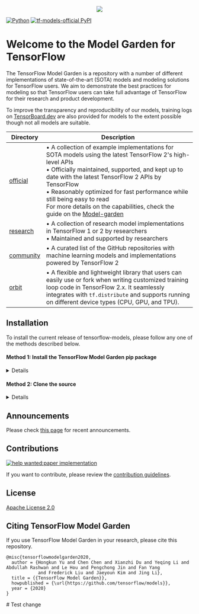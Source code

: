 <div align="center">
  <img src="https://storage.googleapis.com/tf_model_garden/tf_model_garden_logo.png">
</div>

[![Python](https://img.shields.io/pypi/pyversions/tensorflow.svg?style=plastic)](https://badge.fury.io/py/tensorflow)
[![tf-models-official PyPI](https://badge.fury.io/py/tf-models-official.svg)](https://badge.fury.io/py/tf-models-official)


# Welcome to the Model Garden for TensorFlow

The TensorFlow Model Garden is a repository with a number of different
implementations of state-of-the-art (SOTA) models and modeling solutions for
TensorFlow users. We aim to demonstrate the best practices for modeling so that
TensorFlow users can take full advantage of TensorFlow for their research and
product development.

To improve the transparency and reproducibility of our models, training logs on
[TensorBoard.dev](https://tensorboard.dev) are also provided for models to the
extent possible though not all models are suitable.

| Directory | Description |
|-----------|-------------|
| [official](official) | • A collection of example implementations for SOTA models using the latest TensorFlow 2's high-level APIs<br />• Officially maintained, supported, and kept up to date with the latest TensorFlow 2 APIs by TensorFlow<br />• Reasonably optimized for fast performance while still being easy to read<br /> For more details on the capabilities, check the guide on the [Model-garden](https://www.tensorflow.org/tfmodels)|
| [research](research) | • A collection of research model implementations in TensorFlow 1 or 2 by researchers<br />• Maintained and supported by researchers |
| [community](community) | • A curated list of the GitHub repositories with machine learning models and implementations powered by TensorFlow 2 |
| [orbit](orbit) | • A flexible and lightweight library that users can easily use or fork when writing customized training loop code in TensorFlow 2.x. It seamlessly integrates with `tf.distribute` and supports running on different device types (CPU, GPU, and TPU). |

## Installation

To install the current release of tensorflow-models, please follow any one of the methods described below.

#### Method 1: Install the TensorFlow Model Garden pip package

<details>

**tf-models-official** is the stable Model Garden package. Please check out the [releases](https://github.com/tensorflow/models/releases) to see what are available modules.

pip3 will install all models and dependencies automatically.

```shell
pip3 install tf-models-official
```

Please check out our examples:
  - [basic library import](https://github.com/tensorflow/models/blob/master/tensorflow_models/tensorflow_models_pypi.ipynb)
  - [nlp model building](https://github.com/tensorflow/models/blob/master/docs/nlp/index.ipynb)
to learn how to use a PIP package.

Note that **tf-models-official** may not include the latest changes in the master branch of this
github repo. To include latest changes, you may install **tf-models-nightly**,
which is the nightly Model Garden package created daily automatically.

```shell
pip3 install tf-models-nightly
```

</details>


#### Method 2: Clone the source

<details>

1. Clone the GitHub repository:

```shell
git clone https://github.com/tensorflow/models.git
```

2. Add the top-level ***/models*** folder to the Python path.

```shell
export PYTHONPATH=$PYTHONPATH:/path/to/models
```

If you are using in a Windows environment, you may need to use the following command with PowerShell:
```shell
$env:PYTHONPATH += ":\path\to\models"
```

If you are using a Colab notebook, please set the Python path with os.environ.

```python
import os
os.environ['PYTHONPATH'] += ":/path/to/models"
```

3. Install other dependencies

```shell
pip3 install --user -r models/official/requirements.txt
```

Finally, if you are using nlp packages, please also install
**tensorflow-text-nightly**:

```shell
pip3 install tensorflow-text-nightly
```

</details>


## Announcements

Please check [this page](https://github.com/tensorflow/models/wiki/Announcements) for recent announcements.

## Contributions

[![help wanted:paper implementation](https://img.shields.io/github/issues/tensorflow/models/help%20wanted%3Apaper%20implementation)](https://github.com/tensorflow/models/labels/help%20wanted%3Apaper%20implementation)

If you want to contribute, please review the [contribution guidelines](https://github.com/tensorflow/models/wiki/How-to-contribute).

## License

[Apache License 2.0](LICENSE)

## Citing TensorFlow Model Garden

If you use TensorFlow Model Garden in your research, please cite this repository.

```
@misc{tensorflowmodelgarden2020,
  author = {Hongkun Yu and Chen Chen and Xianzhi Du and Yeqing Li and Abdullah Rashwan and Le Hou and Pengchong Jin and Fan Yang
            and Frederick Liu and Jaeyoun Kim and Jing Li},
  title = {{TensorFlow Model Garden}},
  howpublished = {\url{https://github.com/tensorflow/models}},
  year = {2020}
}
```
#   T e s t   c h a n g e  
 